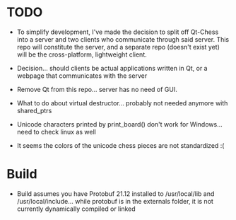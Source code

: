 # TODO
- To simplify development, I've made the decision to split off Qt-Chess into a server and two clients who communicate through said server. This repo will constitute the server, and a separate repo (doesn't exist yet) will be the cross-platform, lightweight client. 

- Decision... should clients be actual applications written in Qt, or a webpage that communicates with the server
- Remove Qt from this repo... server has no need of GUI.
- What to do about virtual destructor... probably not needed anymore with shared_ptrs
- Unicode characters printed by print_board() don't work for Windows... need to check linux as well
- It seems the colors of the unicode chess pieces are not standardized :(

# Build
- Build assumes you have Protobuf 21.12 installed to /usr/local/lib and /usr/local/include... while protobuf is in the externals folder, it is not currently dynamically compiled or linked
